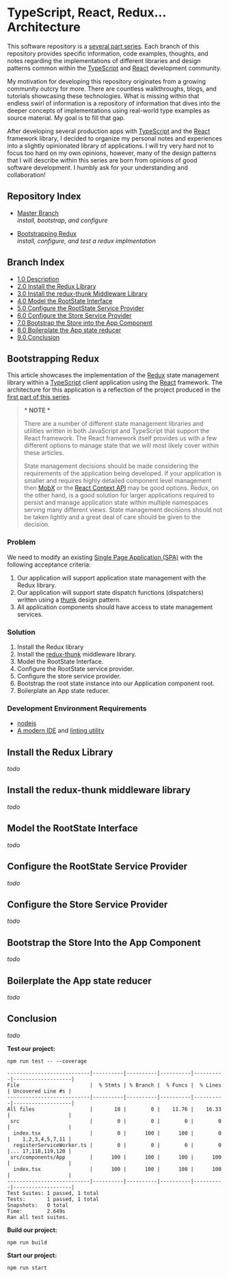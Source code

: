 
# TypeScript, React, Redux... Architecture

This software repository is a [several part series](https://github.com/keelz/ts-react-redux-architecture). Each branch of this repository provides specific information, code examples, thoughts, and notes regarding the implementations of different libraries and design patterns common within the [TypeScript](https://www.typescriptlang.org/) and [React](https://reactjs.org/) development community.

My motivation for developing this repository originates from a growing community outcry for more. There are countless walkthroughs, blogs, and tutorials showcasing these technologies. What is missing within that endless swirl of information is a repository of information that dives into the deeper concepts of implementations using real-world type examples as source material. My goal is to fill that gap.

After developing several production apps with [TypeScript](https://www.typescriptlang.org/) and the [React](https://reactjs.org/) framework library, I decided to organize my personal notes and experiences into a slightly opinionated library of applications. I will try very hard not to focus too hard on my own opinions, however, many of the design patterns that I will describe within this series are born from opinions of good software development. I humbly ask for your understanding and collaboration!

## Repository Index

* [Master Branch](https://github.com/keelz/ts-react-redux-architecture#react-typescript-architecture)<br />
_install, bootstrap, and configure_

* [Bootstrapping Redux](#bootstrapping-redux)<br />
_install, configure, and test a redux implmentation_

## Branch Index

* [1.0 Description](#description)
* [2.0 Install the Redux Library](#install-the-redux-library)
* [3.0 Install the redux-thunk Middleware Library](#install-the-redux-thunk-middleware-library)
* [4.0 Model the RootState Interface](#model-the-rootstate-interface)
* [5.0 Configure the RootState Service Provider](#configure-the-rootstate-provider)
* [6.0 Configure the Store Service Provider](#configure-the-store-service-provider)
* [7.0 Bootstrap the Store into the App Component](#bootstrap-the-store-into-the-app-component)
* [8.0 Boilerplate the App state reducer](#boilerplate-the-app-state-reducer)
* [9.0 Conclusion](#conclusion)

## Bootstrapping Redux

This article showcases the implementation of the [Redux](https://redux.js.org/) state management library within a [TypeScript](https://www.typescriptlang.org/) client application using the [React](https://reactjs.org/) framework. The architecture for this application is a reflection of the project produced in the [first part of this series](https://github.com/keelz/ts-react-redux-architecture#description).

> __* NOTE *__
>
> There are a number of different state management libraries and utilities written in both JavaScript and TypeScript that support the React framework. The React framework itself provides us with a few different options to manage state that we will most likely cover within these articles.
>
> State management decisions should be made considering the requirements of the application being developed. If your application is smaller and requires highly detailed component level management then [MobX](https://mobx.js.org/) or the [React Context API](https://reactjs.org/docs/context.html) may be good options. Redux, on the other hand, is a good solution for larger applications required to persist and manage application state within multiple namespaces serving many different views. State management decisions should not be taken lightly and a great deal of care should be given to the decision.

### Problem

We need to modify an existing [Single Page Application (SPA)](https://en.wikipedia.org/wiki/Single-page_application) with the following acceptance criteria:

1. Our application will support application state management with the Redux library.
2. Our application will support state dispatch functions (dispatchers) written using a [thunk](https://en.wikipedia.org/wiki/Thunk) design pattern.
3. All application components should have access to state management services.

### Solution

1. Install the Redux library
2. Install the [redux-thunk](https://www.npmjs.com/package/redux-thunk) middleware library.
3. Model the RootState Interface.
4. Configure the RootState service provider.
5. Configure the store service provider.
6. Bootstrap the root state instance into our Application component root.
7. Boilerplate an App state reducer.

### Development Environment Requirements

* [nodejs](https://nodejs.org/en/)
* [A modern IDE](https://code.visualstudio.com/) and [linting utility](https://marketplace.visualstudio.com/items?itemName=eg2.tslint)

## Install the Redux Library
_todo_

## Install the redux-thunk middleware library
_todo_

## Model the RootState Interface
_todo_

## Configure the RootState Service Provider
_todo_

## Configure the Store Service Provider
_todo_

## Bootstrap the Store Into the App Component
_todo_

## Boilerplate the App state reducer
_todo_

## Conclusion
_todo_

__Test our project:__

```
npm run test -- --coverage

---------------------------|----------|----------|----------|----------|-------------------|
File                       |  % Stmts | % Branch |  % Funcs |  % Lines | Uncovered Line #s |
---------------------------|----------|----------|----------|----------|-------------------|
All files                  |       18 |        0 |    11.76 |    16.33 |                   |
 src                       |        0 |        0 |        0 |        0 |                   |
  index.tsx                |        0 |      100 |      100 |        0 |    1,2,3,4,5,7,11 |
  registerServiceWorker.ts |        0 |        0 |        0 |        0 |... 17,118,119,120 |
 src/components/App        |      100 |      100 |      100 |      100 |                   |
  index.tsx                |      100 |      100 |      100 |      100 |                   |
---------------------------|----------|----------|----------|----------|-------------------|
Test Suites: 1 passed, 1 total
Tests:       1 passed, 1 total
Snapshots:   0 total
Time:        2.649s
Ran all test suites.
```

__Build our project:__

```
npm run build
```

__Start our project:__

```
npm run start
```
